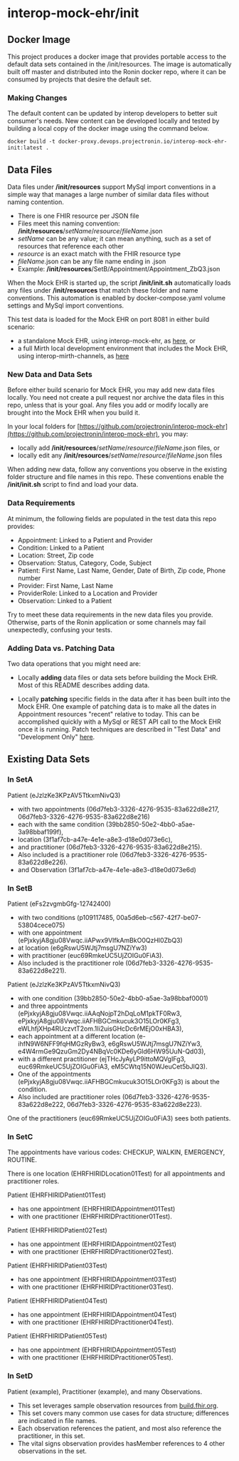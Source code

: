 # interop-mock-ehr/init

## Docker Image

This project produces a docker image that provides portable access to the default data sets contained in the
/init/resources. The image is automatically built off master and distributed into the Ronin docker repo, where it can be
consumed by projects that desire the default set.

### Making Changes

The default content can be updated by interop developers to better suit consumer's needs. New content can be developed
locally and tested by building a local copy of the docker image using the command below.

`docker build -t docker-proxy.devops.projectronin.io/interop-mock-ehr-init:latest .`

## Data Files

Data files under __/init/resources__ support MySql import conventions in a simple way
that manages a large number of similar data files without naming contention.

- There is one FHIR resource per JSON file
- Files meet this naming convention: __/init/resources__/*setName*/*resource*/*fileName*.json
- *setName* can be any value; it can mean anything, such as a set of resources that reference each other
- *resource* is an exact match with the FHIR resource type
- *fileName*.json can be any file name ending in .json
- Example: __/init/resources__/SetB/Appointment/Appointment_ZbQ3.json

When the Mock EHR is started up, the script __/init/init.sh__
automatically loads any files under __/init/resources__
that match these folder and name conventions.
This automation is enabled by docker-compose.yaml volume settings
and MySql import conventions.

This test data is loaded for the Mock EHR on port 8081 in either build scenario:
* a standalone Mock EHR, using interop-mock-ehr, as [here](https://github.com/projectronin/interop-mock-ehr), or
* a full Mirth local development environment that includes the Mock EHR, using interop-mirth-channels, as [here](https://github.com/projectronin/interop-mirth-channels)

### New Data and Data Sets

Before either build scenario for Mock EHR, you may add new data files locally.
You need not create a pull request nor archive the data files in this repo, unless that is your goal.
Any files you add or modify locally are brought into the Mock EHR when you build it.

In your local folders for 
[https://github.com/projectronin/interop-mock-ehr](https://github.com/projectronin/interop-mock-ehr), you may:
* locally add __/init/resources__/*setName*/*resource*/*fileName*.json files, or
* locally edit any __/init/resources__/*setName*/*resource*/*fileName*.json files

When adding new data, follow any conventions you observe in the existing folder structure and file names in this repo.
These conventions enable the __/init/init.sh__ script to find and load your data.

### Data Requirements 

At minimum, the following fields are populated in the test data this repo provides:

- Appointment: Linked to a Patient and Provider
- Condition: Linked to a Patient
- Location: Street, Zip code
- Observation: Status, Category, Code, Subject
- Patient: First Name, Last Name, Gender, Date of Birth, Zip code, Phone number
- Provider: First Name, Last Name
- ProviderRole: Linked to a Location and Provider
- Observation: Linked to a Patient

Try to meet these data requirements in the new data files you provide.
Otherwise, parts of the Ronin application or some channels may fail unexpectedly, confusing your tests.

### Adding Data vs. Patching Data

Two data operations that you might need are:

* Locally __adding__ data files or data sets before building the Mock EHR. 
  Most of this README describes adding data.


* Locally __patching__ specific fields in the data after it has been built into the Mock EHR.
  One example of patching data is to make all the dates in Appointment resources "recent" relative to today.
  This can be accomplished quickly with a MySql or REST API call to the Mock EHR once it is running.
  Patch techniques are described in "Test Data" and "Development Only" [here](https://github.com/projectronin/interop-mirth-channels).

## Existing Data Sets

### In SetA

Patient (eJzlzKe3KPzAV5TtkxmNivQ3)

- with two appointments (06d7feb3-3326-4276-9535-83a622d8e217, 06d7feb3-3326-4276-9535-83a622d8e216)
- each with the same condition (39bb2850-50e2-4bb0-a5ae-3a98bbaf199f),
- location (3f1af7cb-a47e-4e1e-a8e3-d18e0d073e6c),
- and practitioner (06d7feb3-3326-4276-9535-83a622d8e215).
- Also included is a practitioner role (06d7feb3-3326-4276-9535-83a622d8e226).
- and Observation (3f1af7cb-a47e-4e1e-a8e3-d18e0d073e6d)

### In SetB

Patient (eFs2zvgmbGfg-12742400)

- with two conditions (p109117485, 00a5d6eb-c567-42f7-be07-53804cece075)
- with one appointment (ePjxkyjA8gju08Vwqc.iiAPwx9VIfkAmBkO0QzHl0ZbQ3)
- at location (e6gRswU5WJtj7msgU7NZiYw3)
- with practitioner (euc69RmkeUC5UjZOIGu0FiA3).
- Also included is the practitioner role (06d7feb3-3326-4276-9535-83a622d8e221).

Patient (eJzlzKe3KPzAV5TtkxmNivQ3)

- with one condition (39bb2850-50e2-4bb0-a5ae-3a98bbaf0001)
- and three appointments (ePjxkyjA8gju08Vwqc.iiAAqNojpT2hDqLoM1pkTF0Rw3, ePjxkyjA8gju08Vwqc.iiAFHBGCmkucuk3O15LOr0KFg3,
  eWLhfjXHp4RUczvtT2om.1Ii2uisGHcDc6rMEjO0xHBA3),
- each appointment at a different location (e-ihfN9W6NFF9fqHMGzRyBw3, e6gRswU5WJtj7msgU7NZiYw3,
  e4W4rmGe9QzuGm2Dy4NBqVc0KDe6yGld6HW95UuN-Qd03),
- with a different practitioner (ejTHcJyAyLP9ittoMQVgIFg3, euc69RmkeUC5UjZOIGu0FiA3, eM5CWtq15N0WJeuCet5bJlQ3).
- One of the appointments (ePjxkyjA8gju08Vwqc.iiAFHBGCmkucuk3O15LOr0KFg3) is about the condition.
- Also included are practitioner roles (06d7feb3-3326-4276-9535-83a622d8e222, 06d7feb3-3326-4276-9535-83a622d8e223).

One of the practitioners (euc69RmkeUC5UjZOIGu0FiA3) sees both patients.

### In SetC

The appointments have various codes: CHECKUP, WALKIN, EMERGENCY, ROUTINE.

There is one location (EHRFHIRIDLocation01Test) for all appointments and practitioner roles.

Patient (EHRFHIRIDPatient01Test)

- has one appointment (EHRFHIRIDAppointment01Test)
- with one practitioner (EHRFHIRIDPractitioner01Test).

Patient (EHRFHIRIDPatient02Test)

- has one appointment (EHRFHIRIDAppointment02Test)
- with one practitioner (EHRFHIRIDPractitioner02Test).

Patient (EHRFHIRIDPatient03Test)

- has one appointment (EHRFHIRIDAppointment03Test)
- with one practitioner (EHRFHIRIDPractitioner03Test).

Patient (EHRFHIRIDPatient04Test)

- has one appointment (EHRFHIRIDAppointment04Test)
- with one practitioner (EHRFHIRIDPractitioner04Test).

Patient (EHRFHIRIDPatient05Test)

- has one appointment (EHRFHIRIDAppointment05Test)
- with one practitioner (EHRFHIRIDPractitioner05Test).

### In SetD

Patient (example), Practitioner (example), and many Observations.

- This set leverages sample observation resources from [build.fhir.org](build.fhir.org).
- This set covers many common use cases for data structure; differences are indicated in file names.
- Each observation references the patient, and most also reference the practitioner, in this set.
- The vital signs observation provides hasMember references to 4 other observations in the set.


